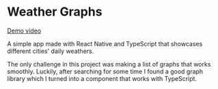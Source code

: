# Weather Graphs

[Demo video](https://www.youtube.com/watch?v=oXhHSzXrtIA)

A simple app made with React Native and TypeScript that showcases different cities' daily weathers.

The only challenge in this project was making a list of graphs that works smoothly. Luckily, after searching for some time I found a good graph library which I turned into a component that works with TypeScript.